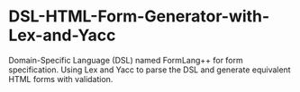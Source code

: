 # DSL-HTML-Form-Generator-with-Lex-and-Yacc
Domain-Specific Language (DSL) named FormLang++ for form specification. Using Lex and Yacc to parse the DSL and generate equivalent HTML forms with validation.
